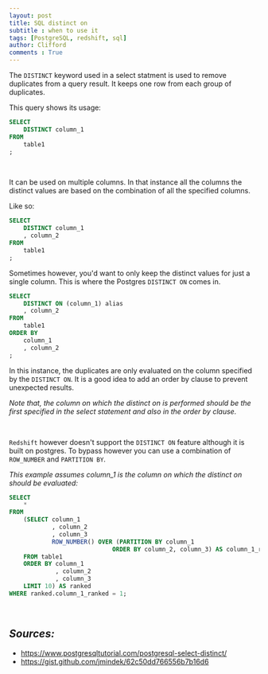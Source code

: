```yaml
---
layout: post
title: SQL distinct on
subtitle : when to use it  
tags: [PostgreSQL, redshift, sql]
author: Clifford
comments : True
---
```



The `DISTINCT` keyword used in a select statment is used to remove duplicates from a query result. It keeps one row from each group of duplicates. 

This query shows its usage:

```sql
SELECT 
    DISTINCT column_1
FROM
    table1
;
```

<br>

It can be used on multiple columns. In that instance all the columns the distinct values are based on the combination of all the specified columns.

Like so:

```sql
SELECT 
    DISTINCT column_1
    , column_2
FROM
    table1
;
```

Sometimes however, you'd want to only keep the distinct values for just a single column. This is where the Postgres `DISTINCT ON` comes in.

```sql
SELECT 
    DISTINCT ON (column_1) alias
    , column_2
FROM
    table1
ORDER BY
    column_1
    , column_2
;
```

In this instance, the duplicates are only evaluated on the column specified by the `DISTINCT ON`. It is a good idea to add an order by clause to prevent unexpected results.  

_Note that, the column on which the distinct on is performed should be the first specified in the select statement and also in the order by clause._

<br>

`Redshift` however doesn't support the `DISTINCT ON` feature although it is built on postgres.
To bypass however you can use a combination of `ROW_NUMBER` and `PARTITION BY`.

_This example assumes column_1 is the column on which the distinct on should be evaluated:_

```sql
SELECT  
    *
FROM
    (SELECT column_1
            , column_2
            , column_3
            ROW_NUMBER() OVER (PARTITION BY column_1
                             ORDER BY column_2, column_3) AS column_1_ranked
    FROM table1
    ORDER BY column_1
             , column_2
             , column_3
    LIMIT 10) AS ranked
WHERE ranked.column_1_ranked = 1;
```
<br>

## _Sources:_
- <https://www.postgresqltutorial.com/postgresql-select-distinct/>
- <https://gist.github.com/jmindek/62c50dd766556b7b16d6>